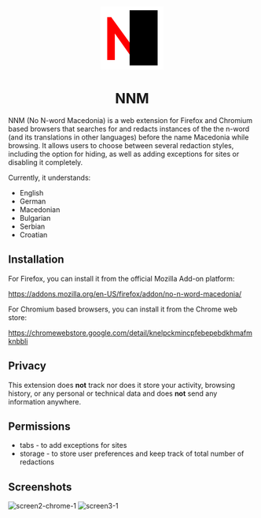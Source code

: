 <p align="center"><img src="https://github.com/Dimithrandir/nnm/blob/master/img/nnm-128.png" alt="" width="128px" height="128px"/></p>
<h1 align="center">NNM</h1>

NNM (No N-word Macedonia) is a web extension for Firefox and Chromium based browsers that searches for and redacts instances of the the n-word (and its translations in other languages) before the name Macedonia while browsing. It allows users to choose between several redaction styles, including the option for hiding, as well as adding exceptions for sites or disabling it completely. 

Currently, it understands:
* English
* German
* Macedonian
* Bulgarian
* Serbian
* Croatian

## Installation
For Firefox, you can install it from the official Mozilla Add-on platform:

https://addons.mozilla.org/en-US/firefox/addon/no-n-word-macedonia/

For Chromium based browsers, you can install it from the Chrome web store:

https://chromewebstore.google.com/detail/knelpckmincpfebepebdkhmafmknbbli

## Privacy
This extension does **not** track nor does it store your activity, browsing history, or any personal or technical data and does **not** send any information anywhere.

## Permissions
* tabs - to add exceptions for sites
* storage - to store user preferences and keep track of total number of redactions

## Screenshots

![screen2-chrome-1](https://github.com/Dimithrandir/nnm/assets/24793925/3a032ea6-6771-4925-baea-2f5d1c9ec809) ![screen3-1](https://github.com/Dimithrandir/nnm/assets/24793925/b2b07c8d-abb2-4974-ae08-da7b78145ac1)
